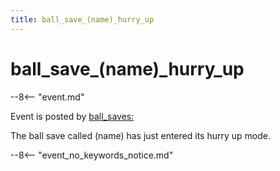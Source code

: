 ```yaml
---
title: ball_save_(name)_hurry_up
---
```


# ball_save_(name)\_hurry_up


--8<-- "event.md"

Event is posted by [ball_saves:](../config/ball_saves.md)

The ball save called (name) has just entered its hurry up mode.

--8<-- "event_no_keywords_notice.md"
